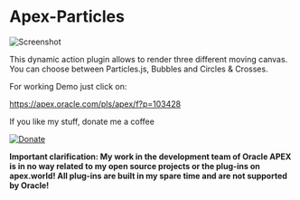  # Apex-Particles

![Screenshot](https://github.com/RonnyWeiss/Apex-Moving-Particles/blob/master/screenshot.gif?raw=true)

This dynamic action plugin allows to render three different moving canvas. You can choose between Particles.js, Bubbles and Circles & Crosses.

For working Demo just click on:

https://apex.oracle.com/pls/apex/f?p=103428

If you like my stuff, donate me a coffee

[![Donate](https://img.shields.io/badge/Donate-PayPal-green.svg)](https://www.paypal.me/RonnyW1)

**Important clarification: My work in the development team of Oracle APEX is in no way related to my open source projects or the plug-ins on apex.world! All plug-ins are built in my spare time and are not supported by Oracle!**